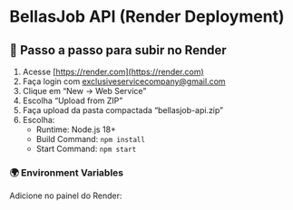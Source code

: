 # BellasJob API (Render Deployment)

## 🚀 Passo a passo para subir no Render
1. Acesse [https://render.com](https://render.com)
2. Faça login com exclusiveservicecompany@gmail.com
3. Clique em “New → Web Service”
4. Escolha “Upload from ZIP”
5. Faça upload da pasta compactada “bellasjob-api.zip”
6. Escolha:
   - Runtime: Node.js 18+
   - Build Command: `npm install`
   - Start Command: `npm start`

### 🌍 Environment Variables
Adicione no painel do Render:
